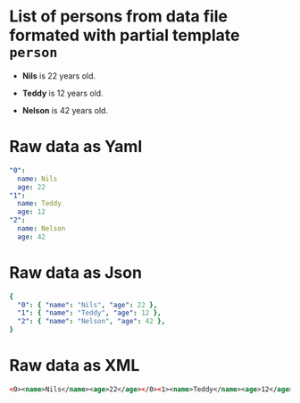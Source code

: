 # List of persons from data file formated with partial template `person`

- **Nils** is 22 years old.

- **Teddy** is 12 years old.

- **Nelson** is 42 years old.

# Raw data as Yaml

```yaml
"0":
  name: Nils
  age: 22
"1":
  name: Teddy
  age: 12
"2":
  name: Nelson
  age: 42
```

# Raw data as Json

```yaml
{
  "0": { "name": "Nils", "age": 22 },
  "1": { "name": "Teddy", "age": 12 },
  "2": { "name": "Nelson", "age": 42 },
}
```

# Raw data as XML

```xml
<0><name>Nils</name><age>22</age></0><1><name>Teddy</name><age>12</age></1><2><name>Nelson</name><age>42</age></2>
```
